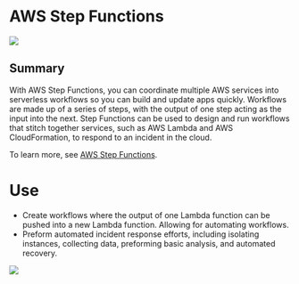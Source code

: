 # AWS Step Functions 

![](https://explore.skillbuilder.aws/files/a/w/aws_prod1_docebosaas_com/1721239200/ZEcL0bTnPYhQOsOBxow55Q/tincan/1795780_1704469401_o_1hjd4l7tc11hedc913i09dklbhj_zip/assets/ESzth5cSJEDElZrF_L5tXdtcI9oRtApfe.png)

## Summary

With AWS Step Functions, you can coordinate multiple AWS services into serverless workflows so you can build and update apps quickly. Workflows are made up of a series of steps, with the output of one step acting as the input into the next. Step Functions can be used to design and run workflows that stitch together services, such as AWS Lambda and AWS CloudFormation, to respond to an incident in the cloud.

To learn more, see [AWS Step Functions](https://aws.amazon.com/step-functions/).

# Use

- Create workflows where the output of one Lambda function can be pushed into a new Lambda function. Allowing for automating workflows.
- Preform automated incident response efforts, including isolating instances, collecting data, preforming basic analysis, and automated recovery.


![](https://d1.awsstatic.com/video-thumbs/Step-Functions/AWS_Step_Functions_HIW.bc3d2930f00dd0401269367b8e8617a7dba5915c.png)
